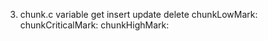

3. chunk.c
    variable         get       insert      update      delete
    chunkLowMark: 
    chunkCriticalMark: 
    chunkHighMark: 